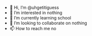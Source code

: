 - 👋 Hi, I’m @uhgetitiguess
- 👀 I’m interested in nothing
- 🌱 I’m currently learning school
- 💞️ I’m looking to collaborate on nothing
- 📫 How to reach me no

<!---
uhgetitiguess/uhgetitiguess is a ✨ special ✨ repository because its `README.md` (this file) appears on your GitHub profile.
You can click the Preview link to take a look at your changes.
--->
